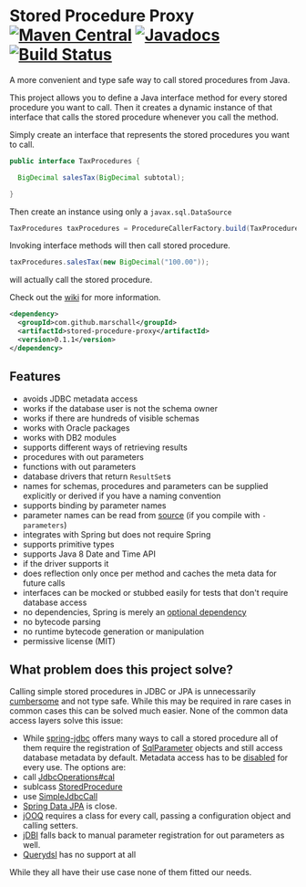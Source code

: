 Stored Procedure Proxy [![Maven Central](https://maven-badges.herokuapp.com/maven-central/com.github.marschall/stored-procedure-proxy/badge.svg)](https://maven-badges.herokuapp.com/maven-central/com.github.marschall/stored-procedure-proxy) [![Javadocs](http://www.javadoc.io/badge/com.github.marschall/stored-procedure-proxy.svg)](http://www.javadoc.io/doc/com.github.marschall/stored-procedure-proxy) [![Build Status](https://travis-ci.org/marschall/stored-procedure-proxy.svg?branch=master)](https://travis-ci.org/marschall/stored-procedure-proxy)
======================

A more convenient and type safe way to call stored procedures from Java.

This project allows you to define a Java interface method for every stored procedure you want to call. Then it creates a dynamic instance of that interface that calls the stored procedure whenever you call the method.

Simply create an interface that represents the stored procedures you want to call.

```java
public interface TaxProcedures {

  BigDecimal salesTax(BigDecimal subtotal);

}

```

Then create an instance using only a `javax.sql.DataSource`

```java
TaxProcedures taxProcedures = ProcedureCallerFactory.build(TaxProcedures.class, dataSource);

```

Invoking interface methods will then call stored procedure.

```java
taxProcedures.salesTax(new BigDecimal("100.00"));
```

will actually call the stored procedure.


Check out the [wiki](https://github.com/marschall/stored-procedure-proxy/wiki) for more information.

```xml
<dependency>
  <groupId>com.github.marschall</groupId>
  <artifactId>stored-procedure-proxy</artifactId>
  <version>0.1.1</version>
</dependency>
```

Features
--------

- avoids JDBC metadata access
 - works if the database user is not the schema owner
 - works if there are hundreds of visible schemas
- works with Oracle packages
- works with DB2 modules
- supports different ways of retrieving results
 - procedures with out parameters
 - functions with out parameters
 - database drivers that return `ResultSet`s
- names for schemas, procedures and parameters can be supplied explicitly or derived if you have a naming convention
 - supports binding by parameter names
 - parameter names can be read from [source](https://docs.oracle.com/javase/tutorial/reflect/member/methodparameterreflection.html) (if you compile with `-parameters`)
- integrates with Spring but does not require Spring
- supports primitive types
- supports Java 8 Date and Time API
 - if the driver supports it
- does reflection only once per method and caches the meta data for future calls
- interfaces can be mocked or stubbed easily for tests that don't require database access
- no dependencies, Spring is merely an [optional dependency](https://maven.apache.org/guides/introduction/introduction-to-optional-and-excludes-dependencies.html)
- no bytecode parsing
- no runtime bytecode generation or manipulation
- permissive license (MIT)

What problem does this project solve?
-------------------------------------

Calling simple stored procedures in JDBC or JPA is unnecessarily [cumbersome](https://blog.jooq.org/2016/06/08/using-stored-procedures-with-jpa-jdbc-meh-just-use-jooq/) and not type safe. While this may be required in rare cases in common cases this can be solved much easier. None of the common data access layers solve this issue:

- While [spring-jdbc](http://docs.spring.io/spring/docs/current/spring-framework-reference/html/jdbc.html) offers many ways to call a stored procedure all of them require the registration of [SqlParameter](https://docs.spring.io/spring/docs/current/javadoc-api/org/springframework/jdbc/core/SqlParameter.html) objects and still access database metadata by default. Metadata access has to be [disabled](https://docs.spring.io/spring/docs/current/javadoc-api/org/springframework/jdbc/core/simple/SimpleJdbcCall.html#withoutProcedureColumnMetaDataAccess--) for every use. The options are:
 - call [JdbcOperations#cal](https://docs.spring.io/spring/docs/current/javadoc-api/org/springframework/jdbc/core/JdbcOperations.html#call-org.springframework.jdbc.core.CallableStatementCreator-java.util.List-)
 - sublcass [StoredProcedure](https://docs.spring.io/spring/docs/current/javadoc-api/org/springframework/jdbc/object/StoredProcedure.html)
 - use [SimpleJdbcCall](https://docs.spring.io/spring/docs/current/javadoc-api/org/springframework/jdbc/core/simple/SimpleJdbcCall.html)
- [Spring Data JPA](https://github.com/spring-projects/spring-data-examples/tree/master/jpa/jpa21) is close.
- [jOOQ](http://www.jooq.org/doc/3.8/manual/sql-execution/stored-procedures/) requires a class for every call, passing a configuration object and calling setters.
- [jDBI](https://github.com/jdbi/jdbi/issues/135) falls back to manual parameter registration for out parameters as well.
- [Querydsl](https://github.com/querydsl/querydsl/issues/15) has no support at all

While they all have their use case none of them fitted our needs.

